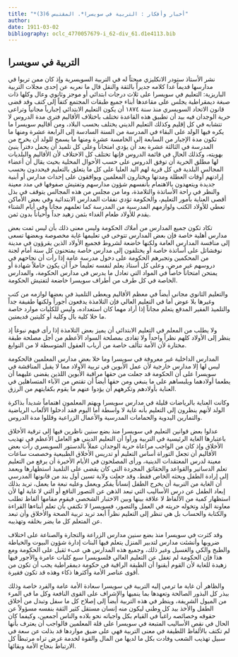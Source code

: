 ```yaml
---
title: "*أخبار وأفكار : التربية في سويسرا*. المقتبس 6(3)"
author: 
date: 1911-03-02
bibliography: oclc_4770057679-i_62-div_61.d1e4113.bib
---
```




##  التربية في  سويسرا 


 نشر الأستاذ ستودر الانكليزي مبحثاً له في التربية السويسرية وإذ كان ممن تربوا في   مدارسها قديماً غدا كلامه جديراً بالثقة والنقل قال ما نعربه عن  إحدى  مجلات التربية الباريزية: التعليم في سويسرا على  ثلاث  درجات ابتدائي أو موجز وثانوي وعال وكلها ذات صبغة ديمقراطية يجلس على مقاعدها أبناء جميع طبقات المجتمع كتفاً إلى كتف وقد قضى قانون الاتحاد السويسري منذ سنة  ١٨٧٤  أن يكون التعليم الابتدائي إجبارياً مجانياً وتراعى حرية الوجدان فيه بيد أن تطبيق هذه القاعدة تختلف باختلاف الأقاليم فترى مدة الدروس لا تتشابه في كل إقليم وكذلك التعليم الديني يختلف بحسب البلاد، ومن أقاليم سويسرا ما يكره فيها الولد على البقاء في المدرسة من السنة السادسة إلى الرابعة  عشرة  ومنها ما تكون مدة الإجبار من السابعة إلى الخامسة  عشرة  ومنها ما يسمح للولد أن يخرج من المدرسة في الثالثة  عشرة  بعد أن يؤدي امتحاناً وعلى كل تلميذ أن يحمل دفتراً ينبئ بهويته، وكذلك الحال في قائمة الدروس فإنها تختلف كل الاختلاف لأن الأقاليم والبلديات لها مطلق الحرية أن توفق الدروس على حسب الأحوال المحلية بحيث يقال أن أعضاء المجالس البلدية في كل قرية لهم اليد العليا على كل ما يتعلق بالتعليم فيحددون بحسب إرادتهم أوقات العطلة ومدتها ويختارون المعلمين ويوافقون على إحداث مدارس أو أبنية جديدة ويتعهدون بالاهتمام بأنفسهم شؤون مدارسهم وتفتيش صفوفها في مدد معينة والنظر في راحة الأساتذة والتلامذة، وما من مجلس من هذه المجالس يتوقف في بذل أقصى العناية بأمور التعليم، والحكومة تؤدي نفقات المدارس الابتدائية   وفي بعض الأماكن تعطي للأولاد الكتب ولوازمهم المدرسية من المدرسة كما تعلمهم مجاناً وفي أيام الشتاء يقدم للأولاد طعام الغداء بثمن زهيد جداً وأحياناً بدون ثمن. 

 تكاد تكون جميع المدارس من أملاك الحكومة وليس معنى ذلك بأن ليس ثمت بعض مدارس أهلية خاصة فإن بعض المدارس تتوخى في تعليمها غاية مخصوصة وبعضها تسعى إلى منافسة المدارس العامة ولكنها خاضعة لشروط فجميع الأولاد الذين يقرؤون في مدينة نوفشاتل على أساتذة خاصة أو يختلفون إلى مدارس خاصة يمتحنون كل سنة أمام لجنة من المحكمين وتجبرهم الحكومة على دخول مدرسة عامة إذا رأت أن نجاحهم في دروسهم غير مرض، وعلى كل أستاذ يعلم لنفسه تعليماً حراً أن يكون حاملاً شهادة أو يمتحن امتحاناً خاصاً في المواد التي تعادل ما يدرس في مدارس الحكومة، والمدارس   الخاصة في كل طرف من أطراف سويسرا خاضعة لتفتيش الحكومة. 

 والتعليم الثانوي مجاني أيضاً في معظم الأقاليم ويعطى التلميذ في بعضها لوازمه من كتب وغيرها بلا عوض أما في التعليم العالي فإن التلامذة يدفعون أجوراً ولكنها طفيفة جداً والتلميذ الفقير المدقع يتعلم مجاناً إذا أراد مهما كان استعداده، وليس للكليات موارد خاصة ما خلا كلية بال وكلية أو كليتين قديمتين. 

 ولا يطلب من المعلم في التعليم الابتدائي أن يميز بعض التلامذة إذا رأى فيهم نبوغاً إذ ينظر إلى الأولاد كلهم نظراً واحداً ولا تفادى بمصلحة السواد الأعظم من أجل مصلحة طبقة مختارة لأن الأمة تتألف خاصة من أرباب العقول المتوسطة لا من النوابغ. 

 المدارس الداخلية غير معروفة في سويسرا وما خلا بعض مدارس المعلمين فالحكومة ليس لها إلا مدارس خارجية لأن عمل الأبوين في تربية الأولاد مما لا يقبل المناقشة في سويسرا على أن الحكومة قد جعلت من حقها مراقبة الأبوين اللذين يقضى عليهما أن يطعما أولادهما ويلبساهم على ما ينبغي ومن حقها أيضاً أن تقتص من الآباء المتساهلين في العناية بأولادهم وتكرههم أن يؤدوا عنهم ما يقوم بكفايتهم من الرزق. 

 وكانت العناية بالرياضات قليلة في مدارس سويسرا ويهتم المعلمون اهتماماً شديداً بذاكرة الولد لأنهم ينظرون إلى التعليم بأنه غاية لا واسطة أما اليوم فقد أدخلوا الألعاب الرياضية والتمارين اليدوية والحمامات المدرسية والأعمال الزراعية وقللوا مدة الدروس. 

 عدلوا بعض قوانين التعليم في سويسرا منذ بضع سنين ناظرين فيها إلى ترقية الأخلاق باعتبارها الغاية الرئيسية في التربية ورأوا أن التعليم الديني هو العامل الأعظم في تهذيب   الأخلاق وإذ كان من الواجب مراعاة حرية الوجدان عملاً بالدستور السويسري رأت بعض الأقاليم أن تجعل التوراة أساس التعليم أو تدريس الأخلاق الطبيعية وخصصت ساعات معينة لدرس المعتقدات الدينية، ورأى المصلحون في الأيام الأخيرة أن يرفع من التعليم تعلم الدساتير والقواعد والحقائق المجردة التي كان يقضى على التلميذ استظهارها ويعمد إلى إرادة الطفل وبحثه الخاص فقط، وقد جعلت ولاية تسين أول بند من قانونها المدرسي أن الغاية من التربية أن يخرج الطفل إنساناً يفكر ويعمل وعليه تبعة ما يعمل، تريد بذلك إبعاد الطفل عن درس الأساليب التي تبعد الذهن عن التصور النافع أو التي لا غاية لها   لأن استظهار كمية من الألفاظ لا علاقة بينها وبين الاختبار الشخصي فيقوم مقامها ألفاظ تطلب معاونة الولد وتخوله حريته في العمل والتصور، فسويسرا لا تكتفي بأن تعلم أبناءها القراءة والكتابة والحساب بل هي تنظر إلى التعليم نظراً أبعد تريد تربية الصحة والأخلاق وأن تبعد عن المتعلم كل ما يضر بخلقه وتهذيبه. 

 وقد كثرت في سويسرا منذ بضع سنين مدارس الزراعة والتجارة والصناعة على اختلاف ضروبها وأنشئت مدارس لتدبير المنزل يتعلم فيها البنات إدارة شؤون البيوت والخياطة والطبخ والكي والغسيل وغير ذلك، وجميع هذه المدارس هي عبء ثقيل على الحكومة ومع هذا فإن الحكومة لم تغفل عن التعليم العالي فلسويسرا  سبع  كليات عامرة والأجور فيها زهيدة للغاية لأن القوم أيقنوا أن الطبقة الراقية في حكومة ديمقراطية يجب أن تكون من أقوى عناصر الأمة وأكثرها ذكاء وهذه قد تكون فقيرة. 

 والظاهر أن غاية ما ترمي إليه التربية في سويسرا سعادة الأمة عامة والفرد خاصة وذلك ببذر كل البذور الصالحة وتعهدها بما ينميها والإشراف على القوى النافعة وكل ما في المرء من الميول الشريفة، وينظر في هذه التربية أيضاً إلى إصلاح كل ما سفل وتبدل من أخلاق الطفل والأخذ بيد كل وطني ليكون منه إنسان مستقل كثير الثقة بنفسه مسؤولاً عن حقوقه وخصائصه راغباً في القيام بكل واجباته نحو بلاده والناس أجمعين، وكيفما كان الحال في نقص الأساليب المتبعة في سويسرا على قلة المعلمين فالواجب أن يعترف بأنها لم تكتف بالألفاظ اللطيفة في معنى التربية فهي على ضيق مواردها قد بذلت عن سعة في سبيل تهذيب الشعب وفادت بكل ما لديها من المال والقوة لخدمة غرض تراه مرتبطاً كل الارتباط بنجاح الأمة وبقائها. 
